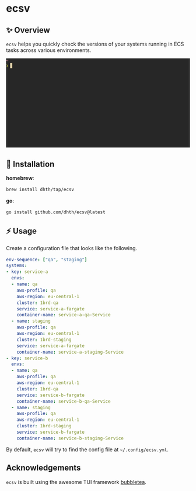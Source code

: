 # ecsv

✨ Overview
---

`ecsv` helps you quickly check the versions of your systems running in ECS tasks
across various environments.

<p align="center">
  <img src="./ecsv.gif?raw=true" alt="Usage" />
</p>


💾 Installation
---

**homebrew**:

```sh
brew install dhth/tap/ecsv
```

**go**:

```sh
go install github.com/dhth/ecsv@latest
```

⚡️ Usage
---

Create a configuration file that looks like the following.

```yaml
env-sequence: ["qa", "staging"]
systems:
- key: service-a
  envs:
  - name: qa
    aws-profile: qa
    aws-region: eu-central-1
    cluster: 1brd-qa
    service: service-a-fargate
    container-name: service-a-qa-Service
  - name: staging
    aws-profile: qa
    aws-region: eu-central-1
    cluster: 1brd-staging
    service: service-a-fargate
    container-name: service-a-staging-Service
- key: service-b
  envs:
  - name: qa
    aws-profile: qa
    aws-region: eu-central-1
    cluster: 1brd-qa
    service: service-b-fargate
    container-name: service-b-qa-Service
  - name: staging
    aws-profile: qa
    aws-region: eu-central-1
    cluster: 1brd-staging
    service: service-b-fargate
    container-name: service-b-staging-Service
```

By default, `ecsv` will try to find the config file at `~/.config/ecsv.yml`.

Acknowledgements
---

`ecsv` is built using the awesome TUI framework [bubbletea][1].

[1]: https://github.com/charmbracelet/bubbletea
